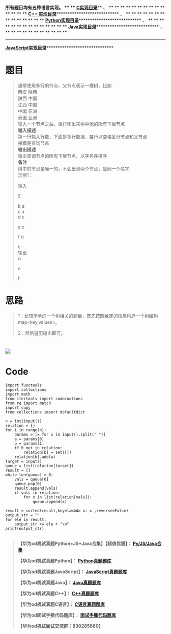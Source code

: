 **所有题目均有五种语言实现。 ** **
**[C实现目录](https://renjie.blog.csdn.net/article/details/129190260
"C实现目录")****** 、 ** ** ** ** ** ** ** ** ** ** ** ** ** ** **[C++
实现目录](https://blog.csdn.net/misayaaaaa/category_12036814.html "C++
实现目录")****************************** 、 ** ** ** ** ** ** ** ** ** ** ** ** **
** **[Python实现目录](https://blog.csdn.net/misayaaaaa/category_12111005.html
"Python实现目录")****************************** 、 ** ** ** ** ** ** ** ** ** ** **
** ** ** **[Java实现目录](https://blog.csdn.net/misayaaaaa/category_12111006.html
"Java实现目录")****************************** 、 ** ** ** ** ** ** ** ** ** ** **
** ** **
**[JavaScript实现目录](https://blog.csdn.net/misayaaaaa/category_12199270.html
"JavaScript实现目录")********************************

# 题目

> 通常使用多行的节点、父节点表示一棵树，比如  
>  西安 陕西  
>  陕西 中国  
>  江西 中国  
>  中国 亚洲  
>  泰国 亚洲  
>  输入一个节点之后，请打印出来树中他的所有下层节点  
>  **输入描述**  
>  第一行输入行数，下面是多行数据，每行以空格区分节点和父节点  
>  接着是查询节点  
>  **输出描述**  
>  输出查询节点的所有下层节点。以字典序排序  
>  **备注**  
>  树中的节点是唯一的，不会出现两个节点，是同一个名字  
>  示例1：
>
> 输入
>
> 5
>
> b a  
>  c a  
>  d c
>
> e c
>
> f d
>
> c  
>  输出  
>  d
>
> e
>
> f

# 思路

> 1：比较简单的一个树相关的题目，首先按照给定的信息构造一个树结构map<key,values>。
>
> 2：然后遍历输出即可。

# ![](https://img-blog.csdnimg.cn/42eca8c5691144f2a9511821b795bf3e.jpeg)

# Code

    
    
    import functools
    import collections
    import math
    from itertools import combinations
    from re import match
    import copy 
    from collections import defaultdict
    
    n = int(input())
    relation = {}
    for i in range(n):
        params = [x for x in input().split(" ")]
        a = params[0]
        b = params[1]
        if b not in relation:
            relation[b] = set([])
        relation[b].add(a)
    target = input()
    queue = list(relation[target])
    result = []
    while len(queue) > 0:
        vals = queue[0]
        queue.pop(0)
        result.append(vals)
        if vals in relation:
            for x in list(relation[vals]):
                queue.append(x)
    
    result = sorted(result,key=lambda x: x ,reverse=False)
    output_str = ""
    for ele in result:
        output_str += ele + "\n"
    print(output_str)
     

##

> **【华为od机试真题Python+JS+Java合集】【超值优惠】：
> **[Py/JS/Java合集](https://blog.csdn.net/misayaaaaa/category_12258991.html
> "Py/JS/Java合集")****
>
> **【华为od机试真题Python】：
> **[Python真题题库](https://blog.csdn.net/misayaaaaa/category_12111005.html
> "Python真题题库")****
>
> **【华为od机试真题JavaScript】：
> **[JavaScript真题题库](https://blog.csdn.net/misayaaaaa/category_12199270.html
> "JavaScript真题题库")****
>
> **【华为od机试真题Java】：
> **[Java真题题库](https://blog.csdn.net/misayaaaaa/category_12111006.html
> "Java真题题库")****
>
> **【华为od机试真题C++】：
> **[C++真题题库](https://blog.csdn.net/misayaaaaa/category_12036814.html
> "C++真题题库")****
>
> **【华为od机试真题C语言】：
> **[C语言真题题库](https://blog.csdn.net/misayaaaaa/category_12217917.html
> "C语言真题题库")****
>
> **【华为od面试手撕代码题库】：
> **[面试手撕代码题库](https://renjie.blog.csdn.net/article/details/130419388
> "面试手撕代码题库")****
>
> **【华为od机试面试交流群：830285880】**

